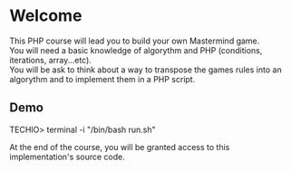 # Welcome

This PHP course will lead you to build your own Mastermind game.  
You will need a basic knowledge of algorythm and PHP (conditions, iterations, array...etc).  
You will be ask to think about a way to transpose the games rules into an algorythm and to implement them in a PHP script.

## Demo

TECHIO> terminal -i "/bin/bash run.sh"

At the end of the course, you will be granted access to this implementation's source code.  
